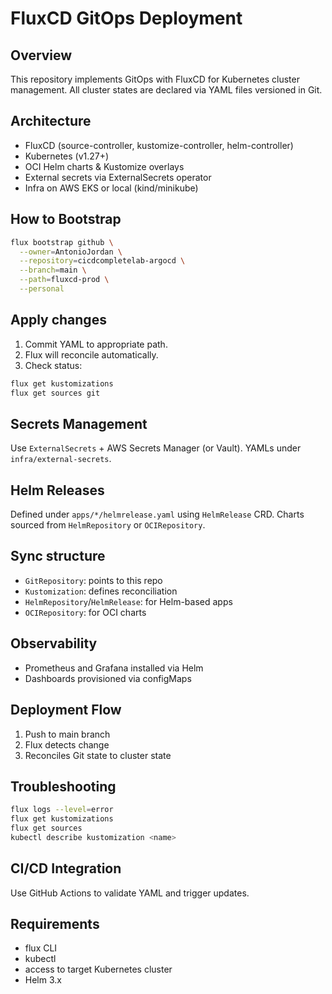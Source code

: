 # FluxCD GitOps Deployment

## Overview
This repository implements GitOps with FluxCD for Kubernetes cluster management. All cluster states are declared via YAML files versioned in Git.

## Architecture
- FluxCD (source-controller, kustomize-controller, helm-controller)
- Kubernetes (v1.27+)
- OCI Helm charts & Kustomize overlays
- External secrets via ExternalSecrets operator
- Infra on AWS EKS or local (kind/minikube)


## How to Bootstrap
```bash
flux bootstrap github \
  --owner=AntonioJordan \
  --repository=cicdcompletelab-argocd \
  --branch=main \
  --path=fluxcd-prod \
  --personal 

```

## Apply changes
1. Commit YAML to appropriate path.
2. Flux will reconcile automatically.
3. Check status:
```bash
flux get kustomizations
flux get sources git
```

## Secrets Management
Use `ExternalSecrets` + AWS Secrets Manager (or Vault).
YAMLs under `infra/external-secrets`.

## Helm Releases
Defined under `apps/*/helmrelease.yaml` using `HelmRelease` CRD.
Charts sourced from `HelmRepository` or `OCIRepository`.

## Sync structure
- `GitRepository`: points to this repo
- `Kustomization`: defines reconciliation
- `HelmRepository`/`HelmRelease`: for Helm-based apps
- `OCIRepository`: for OCI charts

## Observability
- Prometheus and Grafana installed via Helm
- Dashboards provisioned via configMaps

## Deployment Flow
1. Push to main branch
2. Flux detects change
3. Reconciles Git state to cluster state

## Troubleshooting
```bash
flux logs --level=error
flux get kustomizations
flux get sources
kubectl describe kustomization <name>
```

## CI/CD Integration
Use GitHub Actions to validate YAML and trigger updates.

## Requirements
- flux CLI
- kubectl
- access to target Kubernetes cluster
- Helm 3.x
